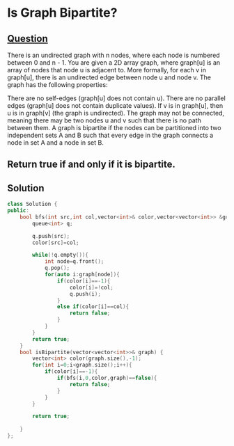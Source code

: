 # Is Graph Bipartite?

## [Question](https://leetcode.com/problems/is-graph-bipartite/description/)
There is an undirected graph with n nodes, where each node is numbered between 0 and n - 1. You are given a 2D array graph, where graph[u] is an array of nodes that node u is adjacent to. More formally, for each v in graph[u], there is an undirected edge between node u and node v. The graph has the following properties:

There are no self-edges (graph[u] does not contain u).
There are no parallel edges (graph[u] does not contain duplicate values).
If v is in graph[u], then u is in graph[v] (the graph is undirected).
The graph may not be connected, meaning there may be two nodes u and v such that there is no path between them.
A graph is bipartite if the nodes can be partitioned into two independent sets A and B such that every edge in the graph connects a node in set A and a node in set B.

Return true if and only if it is bipartite.
---

## Solution

```cpp
class Solution {
public:
    bool bfs(int src,int col,vector<int>& color,vector<vector<int>> &graph){
        queue<int> q;

        q.push(src);
        color[src]=col;

        while(!q.empty()){
            int node=q.front();
            q.pop();
            for(auto i:graph[node]){
                if(color[i]==-1){
                    color[i]=!col;
                    q.push(i);
                }
                else if(color[i]==col){
                    return false;
                }
            }
        }
        return true;
    }
    bool isBipartite(vector<vector<int>>& graph) {
        vector<int> color(graph.size(),-1);
        for(int i=0;i<graph.size();i++){
            if(color[i]==-1){
                if(bfs(i,0,color,graph)==false){
                    return false;
                }
            }
        }

        return true;
            
    }
};
